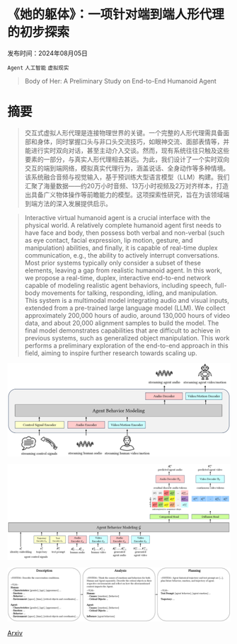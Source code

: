 # 《她的躯体》：一项针对端到端人形代理的初步探索

发布时间：2024年08月05日

`Agent` `人工智能` `虚拟现实`

> Body of Her: A Preliminary Study on End-to-End Humanoid Agent

# 摘要

> 交互式虚拟人形代理是连接物理世界的关键。一个完整的人形代理需具备面部和身体，同时掌握口头与非口头交流技巧，如眼神交流、面部表情等，并能进行实时双向对话，甚至主动介入交谈。然而，现有系统往往只触及这些要素的一部分，与真实人形代理相去甚远。为此，我们设计了一个实时双向交互的端到端网络，模拟真实代理行为，涵盖说话、全身动作等多种情境。该系统融合音频与视觉输入，基于预训练大型语言模型（LLM）构建。我们汇聚了海量数据——约20万小时音频、13万小时视频及2万对齐样本，打造出具备广义物体操作等前瞻能力的模型。这项探索性研究，旨在为该领域端到端方法的深入发展提供启示。

> Interactive virtual humanoid agent is a crucial interface with the physical world. A relatively complete humanoid agent first needs to have face and body, then possess both verbal and non-verbal (such as eye contact, facial expression, lip motion, gesture, and manipulation) abilities, and finally, it is capable of real-time duplex communication, e.g., the ability to actively interrupt conversations. Most prior systems typically only consider a subset of these elements, leaving a gap from realistic humanoid agent. In this work, we propose a real-time, duplex, interactive end-to-end network capable of modeling realistic agent behaviors, including speech, full-body movements for talking, responding, idling, and manipulation. This system is a multimodal model integrating audio and visual inputs, extended from a pre-trained large language model (LLM). We collect approximately 200,000 hours of audio, around 130,000 hours of video data, and about 20,000 alignment samples to build the model. The final model demonstrates capabilities that are difficult to achieve in previous systems, such as generalized object manipulation. This work performs a preliminary exploration of the end-to-end approach in this field, aiming to inspire further research towards scaling up.

![《她的躯体》：一项针对端到端人形代理的初步探索](../../../paper_images/2408.02879/x1.png)

![《她的躯体》：一项针对端到端人形代理的初步探索](../../../paper_images/2408.02879/x2.png)

![《她的躯体》：一项针对端到端人形代理的初步探索](../../../paper_images/2408.02879/x3.png)

[Arxiv](https://arxiv.org/abs/2408.02879)